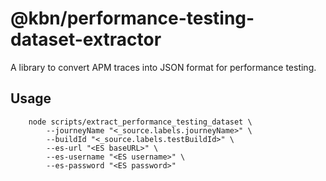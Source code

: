 # @kbn/performance-testing-dataset-extractor

A library to convert APM traces into JSON format for performance testing.

## Usage

```
    node scripts/extract_performance_testing_dataset \
        --journeyName "<_source.labels.journeyName>" \
        --buildId "<_source.labels.testBuildId>" \
        --es-url "<ES baseURL>" \
        --es-username "<ES username>" \
        --es-password "<ES password>"
```